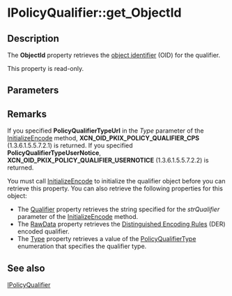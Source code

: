 # IPolicyQualifier::get_ObjectId

## Description

The **ObjectId** property retrieves the [object identifier](https://learn.microsoft.com/windows/desktop/SecGloss/o-gly) (OID) for the qualifier.

This property is read-only.

## Parameters

## Remarks

If you specified **PolicyQualifierTypeUrl** in the *Type* parameter of the [InitializeEncode](https://learn.microsoft.com/windows/desktop/api/certenroll/nf-certenroll-ipolicyqualifier-initializeencode) method, **XCN_OID_PKIX_POLICY_QUALIFIER_CPS** (1.3.6.1.5.5.7.2.1) is returned. If you specified **PolicyQualifierTypeUserNotice**, **XCN_OID_PKIX_POLICY_QUALIFIER_USERNOTICE** (1.3.6.1.5.5.7.2.2) is returned.

You must call [InitializeEncode](https://learn.microsoft.com/windows/desktop/api/certenroll/nf-certenroll-ipolicyqualifier-initializeencode) to initialize the qualifier object before you can retrieve this property. You can also retrieve the following properties for this object:

* The [Qualifier](https://learn.microsoft.com/windows/desktop/api/certenroll/nf-certenroll-ipolicyqualifier-get_qualifier) property retrieves the string specified for the *strQualifier* parameter of the [InitializeEncode](https://learn.microsoft.com/windows/desktop/api/certenroll/nf-certenroll-ipolicyqualifier-initializeencode) method.
* The [RawData](https://learn.microsoft.com/windows/desktop/api/certenroll/nf-certenroll-ipolicyqualifier-get_rawdata) property retrieves the [Distinguished Encoding Rules](https://learn.microsoft.com/windows/desktop/SecGloss/d-gly) (DER) encoded qualifier.
* The [Type](https://learn.microsoft.com/windows/desktop/api/certenroll/nf-certenroll-ipolicyqualifier-get_type) property retrieves a value of the [PolicyQualifierType](https://learn.microsoft.com/windows/desktop/api/certenroll/ne-certenroll-policyqualifiertype) enumeration that specifies the qualifier type.

## See also

[IPolicyQualifier](https://learn.microsoft.com/windows/desktop/api/certenroll/nn-certenroll-ipolicyqualifier)